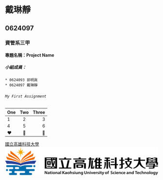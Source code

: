 # 戴琳靜

## 0624097

### 資管系三甲

#### 專題名稱：Project Name

##### 小組成員：
```
* 0624093 郭明眞
* 0624097 戴琳靜
```

###### `My First Assignment`


|  One  |  Two  | Three |
|:------|:-----:|------:|
|1|2|3|
|4|5|6|
|:heart:|:blue_heart:|:yellow_heart:|

[國立高雄科技大學](https://www.nkust.edu.tw/)
![nkust](nkust.png "高科LOGO")
